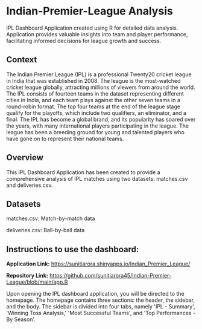 # Indian-Premier-League Analysis

IPL Dashboard Application created using R for detailed data analysis. Application provides valuable insights into team and player performance, facilitating informed decisions for league growth and success.

## Context

The Indian Premier League (IPL) is a professional Twenty20 cricket league in India that was established in 2008. The league is the most-watched cricket league globally, attracting millions of viewers from around the world. The IPL consists of fourteen teams in the dataset representing different cities in India, and each team plays against the other seven teams in a round-robin format. The top four teams at the end of the league stage qualify for the playoffs, which include two qualifiers, an eliminator, and a final. The IPL has become a global brand, and its popularity has soared over the years, with many international players participating in the league. The league has been a breeding ground for young and talented players who have gone on to represent their national teams.

## Overview

This IPL Dashboard Application has been created to provide a comprehensive analysis of IPL matches using two datasets: matches.csv and deliveries.csv.

## Datasets

matches.csv: Match-by-match data

deliveries.csv: Ball-by-ball data

## Instructions to use the dashboard:

**Application Link:** https://sunitiarora.shinyapps.io/Indian_Premier_League/

**Repository Link:** https://github.com/sunitiarora45/Indian-Premier-League/blob/main/app.R

Upon opening the IPL dashboard application, you will be directed to the homepage. The homepage contains three sections: the header, the sidebar, and the body. The sidebar is divided into four tabs, namely 'IPL - Summary', 'Winning Toss Analysis,' 'Most Successful Teams', and 'Top Performances - By Season'.
